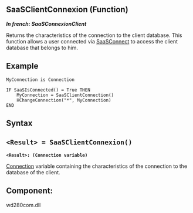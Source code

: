 
## SaaSClientConnexion (Function)

***In french: SaaSConnexionClient***



<a name="XUse"></a>
<a name="Use"></a>
<a name="description"></a>
Returns the characteristics of the connection to the client database. This function allows a user connected via [SaaSConnect](../WDLang3/1000018959.md) to access the client database that belongs to him.  
<a name="Example1"></a>
<a name="sample_code"></a>

## Example


```wl
MyConnection is Connection

IF SaaSIsConnected() = True THEN
	MyConnection = SaaSClientConnection()
	HChangeConnection("*", MyConnection)
END
```

<a name="XSYNTAX"></a>

## Syntax
<a name="SYNTAX1"></a>

`<Result> = SaaSClientConnexion()`
---

**`<Result>: (Connection variable)`**

[Connection](../WDLang4/1514073.md) variable containing the characteristics of the connection to the database of the client. 







<a name="XComponent"></a>

## Component:
wd280com.dll
